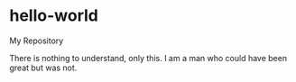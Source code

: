 # hello-world
My Repository

There is nothing to understand, only this. I am a man who could have been great but was not.

